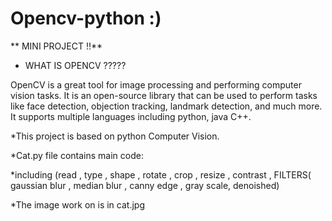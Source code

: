 # Opencv-python :)

** MINI PROJECT !!**

* WHAT IS OPENCV ?????

OpenCV is a great tool for image processing and performing computer vision tasks. It is an open-source library that can be used to perform tasks like face detection, objection tracking, landmark detection, and much more. It supports multiple languages including python, java C++.

*This project is based on python  Computer Vision.

*Cat.py file contains  main code:

*including (read , type , shape , rotate , crop , resize , contrast , FILTERS( gaussian blur , median blur , canny edge , gray scale, denoished)

*The image work on is in cat.jpg

